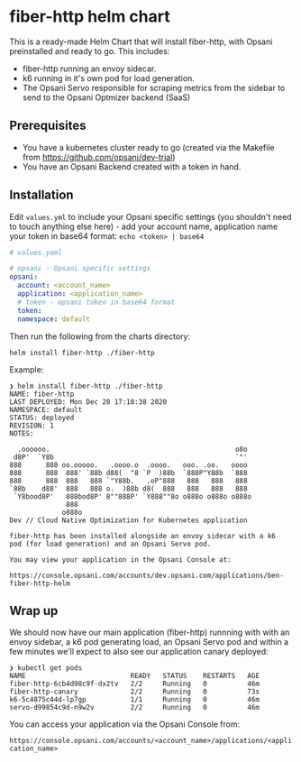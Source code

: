 # fiber-http helm chart
This is a ready-made Helm Chart that will install fiber-http, with Opsani preinstalled and ready to go.  This includes:

* fiber-http running an envoy sidecar.
* k6 running in it's own pod for load generation.
* The Opsani Servo responsible for scraping metrics from the sidebar to send to the Opsani Optmizer backend (SaaS)

## Prerequisites

* You have a kubernetes cluster ready to go (created via the Makefile from https://github.com/opsani/dev-trial)
* You have an Opsani Backend created with a token in hand.

## Installation

Edit `values.yml` to include your Opsani specific settings (you shouldn't need to touch anything else here) - add your account name, application name your token in base64 format: `echo <token> | base64` 

```yaml
# values.yaml

# opsani - Opsani specific settings
opsani:
  account: <account_name>
  application: <application_name>
  # token - opsani token in base64 format
  token:
  namespace: default
```

Then run the following from the charts directory:

`helm install fiber-http ./fiber-http`

Example:
```
❯ helm install fiber-http ./fiber-http
NAME: fiber-http
LAST DEPLOYED: Mon Dec 28 17:18:38 2020
NAMESPACE: default
STATUS: deployed
REVISION: 1
NOTES:

  .oooooo.                                              o8o
 d8P'  `Y8b                                             `"'
888      888 oo.ooooo.   .oooo.o  .oooo.   ooo. .oo.   oooo
888      888  888' `88b d88(  "8 `P  )88b  `888P"Y88b  `888
888      888  888   888 `"Y88b.   .oP"888   888   888   888
`88b    d88'  888   888 o.  )88b d8(  888   888   888   888
 `Y8bood8P'   888bod8P' 8""888P' `Y888""8o o888o o888o o888o
              888
             o888o
Dev // Cloud Native Optimization for Kubernetes application

fiber-http has been installed alongside an envoy sidecar with a k6
pod (for load generation) and an Opsani Servo pod.

You may view your application in the Opsani Console at:

https://console.opsani.com/accounts/dev.opsani.com/applications/ben-fiber-http-helm
```

## Wrap up

We should now have our main application (fiber-http) runnning with with an envoy sidebar, a k6 pod generating load, an Opsani Servo pod and within a few minutes we'll expect to also see our application canary deployed:

```
❯ kubectl get pods
NAME                          READY   STATUS    RESTARTS   AGE
fiber-http-6cb4d98c9f-dx2tv   2/2     Running   0          46m
fiber-http-canary             2/2     Running   0          73s
k6-5c4875c44d-lp7gp           1/1     Running   0          46m
servo-d99854c9d-n9w2v         2/2     Running   0          46m
```

You can access your application via the Opsani Console from:

 `https://console.opsani.com/accounts/<account_name>/applications/<application_name>`
